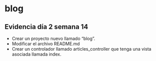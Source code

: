 # blog

## Evidencia día 2 semana 14

-   Crear un proyecto nuevo llamado “blog”.
-   Modificar el archivo README.md
-   Crear un controlador llamado articles_controller que tenga una vista asociada llamada
index.